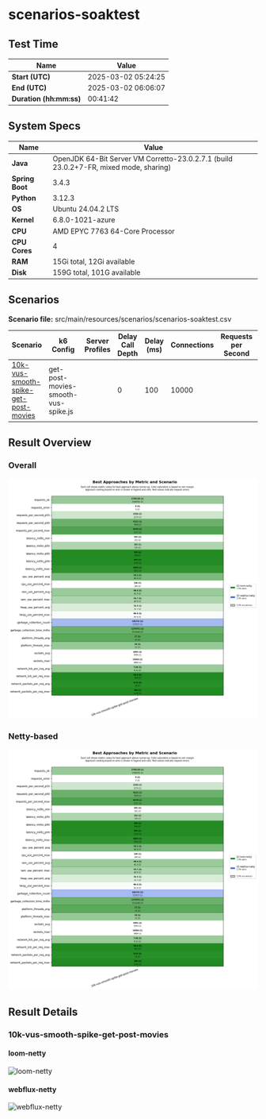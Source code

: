 # scenarios-soaktest

## Test Time

| **Name**                | **Value** |
|-------------------------|-----------|
| **Start (UTC)** | 2025-03-02 05:24:25 |
| **End (UTC)** | 2025-03-02 06:06:07 |
| **Duration (hh:mm:ss)** | 00:41:42 |

## System Specs

| **Name**                | **Value** |
|-------------------------|-----------|
| **Java** | OpenJDK 64-Bit Server VM Corretto-23.0.2.7.1 (build 23.0.2+7-FR, mixed mode, sharing) |
| **Spring Boot** | 3.4.3 |
| **Python** | 3.12.3 |
| **OS** | Ubuntu 24.04.2 LTS |
| **Kernel** | 6.8.0-1021-azure |
| **CPU** | AMD EPYC 7763 64-Core Processor |
| **CPU Cores** | 4 |
| **RAM** | 15Gi total, 12Gi available |
| **Disk** | 159G total, 101G available |

## Scenarios

**Scenario file:** src/main/resources/scenarios/scenarios-soaktest.csv

| Scenario | k6 Config | Server Profiles | Delay Call Depth | Delay (ms) | Connections | Requests per Second | Warmup Duration (s) | Test Duration (s) |
|----------|-----------|-----------------|------------------|------------|-------------|---------------------|---------------------|------------------|
| [10k-vus-smooth-spike-get-post-movies](#10k-vus-smooth-spike-get-post-movies) | get-post-movies-smooth-vus-spike.js |  | 0 | 100 | 10000 |  | 0 | 1200 |

## Result Overview

### Overall

![Overall Results](./results.png)
### Netty-based

![Netty Results](./results-netty.png)

## Result Details


### 10k-vus-smooth-spike-get-post-movies

#### loom-netty

![loom-netty](./10k-vus-smooth-spike-get-post-movies/loom-netty.png)

#### webflux-netty

![webflux-netty](./10k-vus-smooth-spike-get-post-movies/webflux-netty.png)


